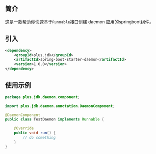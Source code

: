 
## 简介

这是一款帮助你快速基于`Runnable`接口创建 daemon 应用的springboot组件。

## 引入

```xml
<dependency>
    <groupId>plus.jdk</groupId>
    <artifactId>spring-boot-starter-daemon</artifactId>
    <version>1.0.0</version>
</dependency>
```

## 使用示例

```java
package plus.jdk.daemon.component;

import plus.jdk.daemon.annotation.DaemonComponent;

@DaemonComponent
public class TestDaemon implements Runnable {

    @Override
    public void run() {
        // do something
    }
}
```